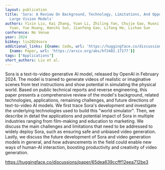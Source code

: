 ```yaml
---
layout: publication
title: 'Sora: A Review On Background, Technology, Limitations, And Opportunities Of
  Large Vision Models'
authors: Yixin Liu, Kai Zhang, Yuan Li, Zhiling Yan, Chujie Gao, Ruoxi Chen, Zhengqing
  Yuan, Yue Huang, Hanchi Sun, Jianfeng Gao, Lifang He, Lichao Sun
conference: No Venue
year: 2024
bibkey: liu2024sora
additional_links: [{name: Code, url: 'https://huggingface.co/discussions/paper/65dea639ccfff12eea712be3'},
  {name: Paper, url: 'https://arxiv.org/abs/hf2402.17177'}]
tags: ["Applications"]
short_authors: Liu et al.
---
```

Sora is a text-to-video generative AI model, released by OpenAI in February 2024. The model is trained to generate videos of realistic or imaginative scenes from text instructions and show potential in simulating the physical world. Based on public technical reports and reverse engineering, this paper presents a comprehensive review of the model's background, related technologies, applications, remaining challenges, and future directions of text-to-video AI models. We first trace Sora's development and investigate the underlying technologies used to build this "world simulator". Then, we describe in detail the applications and potential impact of Sora in multiple industries ranging from film-making and education to marketing. We discuss the main challenges and limitations that need to be addressed to widely deploy Sora, such as ensuring safe and unbiased video generation. Lastly, we discuss the future development of Sora and video generation models in general, and how advancements in the field could enable new ways of human-AI interaction, boosting productivity and creativity of video generation.

https://huggingface.co/discussions/paper/65dea639ccfff12eea712be3